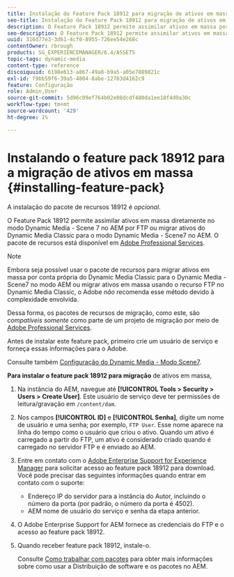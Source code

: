 ```yaml
---
title: Instalação do Feature Pack 18912 para migração de ativos em massa
seo-title: Instalação do Feature Pack 18912 para migração de ativos em massa
description: O Feature Pack 18912 permite assimilar ativos em massa por FTP ou migrar ativos do Dynamic Media Classic para o Dynamic Media no AEM. Este pacote de recursos opcional está disponível no suporte ao Adobe.
seo-description: O Feature Pack 18912 permite assimilar ativos em massa por FTP ou migrar ativos do Dynamic Media Classic para o Dynamic Media no AEM. Este pacote de recursos opcional está disponível no suporte ao Adobe.
uuid: 316d77e3-3d61-4cf0-8955-726ee54e268c
contentOwner: rbrough
products: SG_EXPERIENCEMANAGER/6.4/ASSETS
topic-tags: dynamic-media
content-type: reference
discoiquuid: 6198e613-a867-49a8-b9a5-a05e7889821c
exl-id: f9bb59f6-39a5-4804-8abe-12783d4162c9
feature: Configuração
role: Admin,User
source-git-commit: 5d96c09ef764b02e08dcdf480da1ee18f4d9a30c
workflow-type: tm+mt
source-wordcount: '429'
ht-degree: 1%

---
```


# Instalando o feature pack 18912 para a migração de ativos em massa {#installing-feature-pack}

A instalação do pacote de recursos 18912 é _opcional_.

O Feature Pack 18912 permite assimilar ativos em massa diretamente no modo Dynamic Media - Scene 7 no AEM por FTP ou migrar ativos do Dynamic Media Classic para o modo Dynamic Media - Scene7 no AEM. O pacote de recursos está disponível em [Adobe Professional Services](https://www.adobe.com/experience-cloud/consulting-services.html).

>[!NOTE]
>
>Embora seja possível usar o pacote de recursos para migrar ativos em massa por conta própria do Dynamic Media Classic para o Dynamic Media - Scene7 no modo AEM ou migrar ativos em massa usando o recurso FTP no Dynamic Media Classic, o Adobe *não* recomenda esse método devido à complexidade envolvida.
>
>Dessa forma, os pacotes de recursos de migração, como este, são *compatíveis somente* como parte de um projeto de migração por meio de [Adobe Professional Services](https://www.adobe.com/experience-cloud/consulting-services.html).

Antes de instalar este feature pack, primeiro crie um usuário de serviço e forneça essas informações para o Adobe.

Consulte também [Configuração do Dynamic Media - Modo Scene7](https://helpx.adobe.com/experience-manager/6-4/assets/using/config-dms7.html).

**Para instalar o feature pack 18912 para migração** de ativos em massa,

1. Na instância do AEM, navegue até **[!UICONTROL Tools > Security > Users > Create User]**. Este usuário de serviço deve ter permissões de leitura/gravação em `/content/dam`.
1. Nos campos **[!UICONTROL ID]** e **[!UICONTROL Senha]**, digite um nome de usuário e uma senha; por exemplo, `FTP User`. Esse nome aparece na linha do tempo como o usuário que criou o ativo. Quando um ativo é carregado a partir do FTP, um ativo é considerado criado quando é carregado no servidor FTP e é enviado ao AEM.
1. Entre em contato com o [Adobe Enterprise Support for Experience Manager](https://helpx.adobe.com/br/contact/enterprise-support.ec.html) para solicitar acesso ao feature pack 18912 para download. Você pode precisar das seguintes informações quando entrar em contato com o suporte:

   * Endereço IP do servidor para a instância do Autor, incluindo o número da porta (por padrão, o número da porta é 4502).
   * AEM nome de usuário do serviço e senha da etapa anterior.

1. O Adobe Enterprise Support for AEM fornece as credenciais do FTP e o acesso ao feature pack 18912.

1. Quando receber feature pack 18912, instale-o.

   Consulte [Como trabalhar com pacotes](/help/sites-administering/package-manager.md) para obter mais informações sobre como usar a Distribuição de software e os pacotes no AEM.
